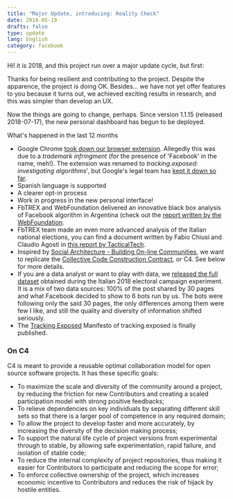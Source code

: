 ```yaml
---
title: "Major Update, introducing: Reality Check"
date: 2018-05-19
drafts: false
type: update
lang: English
category: facebook 
---
```


Hi! it is 2018, and this project run over a major update cycle, but first:

Thanks for being resilient and contributing to the project. Despite the apparence, the project is doing OK. Besides... we have not yet offer features to you because it turns out, we achieved exciting results in research, and this was simpler than develop an UX.

Now the things are going to change, perhaps. Since version 1.1.15 (released 2018-07-17), the new personal dashboard has begun to be deployed.

What's happened in the last 12 months

- Google Chrome <a href="https://www.openrightsgroup.org/blog/2018/facebook-don%E2%80%99t-want-you-to-know-how-their-algorithm-works">took down our browser extension</a>. Allegedly this was due to a <em>trademark infringment</em> (for the presence of 'Facebook' in the name, meh!). The extension was renamed to <em>tracking.exposed: investigating algorithms</em>', but Google's legal team has <a href="https://github.com/tracking-exposed/web-extension/issues/72">kept it down so far</a>.
- Spanish language is supported
- A clearer opt-in process
- Work in progress in the new personal interface!
- FbTREX and WebFoundation delivered an innovative black box analysis of Facebook algorithm in Argentina (check out the <a href="https://webfoundation.org/research/the-invisible-curation-of-content-facebooks-news-feed-and-our-information-diets/">report written by the WebFoundation</a>.
- FbTREX team made an even more advanced analysis of the Italian national elections, you can find a document written by Fabio Chiusi and Claudio Agosti in <a href="https://ourdataourselves.tacticaltech.org/posts/overview-italy/">this report by TacticalTech</a>.
- Inspired by <a href="https://legacy.gitbook.com/book/hintjens/social-architecture/details">Social Architecture - Building On-line Communities</a>, we want to replicate the <a href="https://rfc.zeromq.org/spec:42/C4/%22">Collective Code Construction Contract</a>, or C4. See below for more details.
- If you are a data analyst or want to play with data, we <a href="https://github.com/tracking-exposed/experiments-data/tree/master/e18">released the full dataset</a> obtained during the Italian 2018 electoral campaign experiment. It is a mix of two data sources: 100% of the post shared by 30 pages and what Facebook decided to show to 6 bots run by us. The bots were following only the said 30 pages, the only differences among them were few I like, and still the quality and diversity of information shifted seriously.
- The <a href="https://tracking.exposed">Tracking Exposed</a> Manifesto of tracking.exposed is finally published.


### On C4

C4 is meant to provide a reusable optimal collaboration model for open source software projects. It has these specific goals:

- To maximize the scale and diversity of the community around a project, by reducing the friction for new Contributors and creating a scaled participation model with strong positive feedbacks;
- To relieve dependencies on key individuals by separating different skill sets so that there is a larger pool of competence in any required domain;
- To allow the project to develop faster and more accurately, by increasing the diversity of the decision making process;
- To support the natural life cycle of project versions from experimental through to stable, by allowing safe experimentation, rapid failure, and isolation of stable code;
- To reduce the internal complexity of project repositories, thus making it easier for Contributors to participate and reducing the scope for error;
- To enforce collective ownership of the project, which increases economic incentive to Contributors and reduces the risk of hijack by hostile entities.
